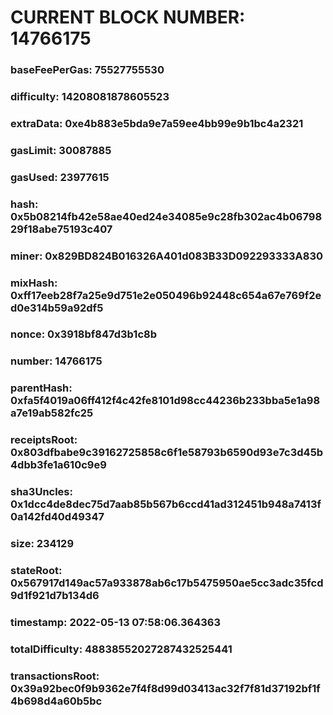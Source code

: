 # CURRENT BLOCK NUMBER: 14766175

### baseFeePerGas: 75527755530
### difficulty: 14208081878605523
### extraData: 0xe4b883e5bda9e7a59ee4bb99e9b1bc4a2321
### gasLimit: 30087885
### gasUsed: 23977615
### hash: 0x5b08214fb42e58ae40ed24e34085e9c28fb302ac4b0679829f18abe75193c407
### miner: 0x829BD824B016326A401d083B33D092293333A830
### mixHash: 0xff17eeb28f7a25e9d751e2e050496b92448c654a67e769f2ed0e314b59a92df5
### nonce: 0x3918bf847d3b1c8b
### number: 14766175
### parentHash: 0xfa5f4019a06ff412f4c42fe8101d98cc44236b233bba5e1a98a7e19ab582fc25
### receiptsRoot: 0x803dfbabe9c39162725858c6f1e58793b6590d93e7c3d45b4dbb3fe1a610c9e9
### sha3Uncles: 0x1dcc4de8dec75d7aab85b567b6ccd41ad312451b948a7413f0a142fd40d49347
### size: 234129
### stateRoot: 0x567917d149ac57a933878ab6c17b5475950ae5cc3adc35fcd9d1f921d7b134d6
### timestamp: 2022-05-13 07:58:06.364363
### totalDifficulty: 48838552027287432525441
### transactionsRoot: 0x39a92bec0f9b9362e7f4f8d99d03413ac32f7f81d37192bf1f4b698d4a60b5bc
